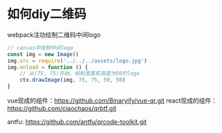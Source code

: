 # 如何diy二维码

webpack注功绘制二维码中间logo
```js
// canvas中绘制中间logo
const img = new Image()
img.src = require('../../../assets/logo.jpg')
img.onload = function () {
    // 从(75, 75)开始，绘制宽度和高度为50的logo
    ctx.drawImage(img, 75, 75, 50, 50)
}
```

vue现成的组件：https://github.com/Binaryify/vue-qr.git
react现成的组件：https://github.com/ciaochaos/qrbtf.git

antfu: https://github.com/antfu/qrcode-toolkit.git
